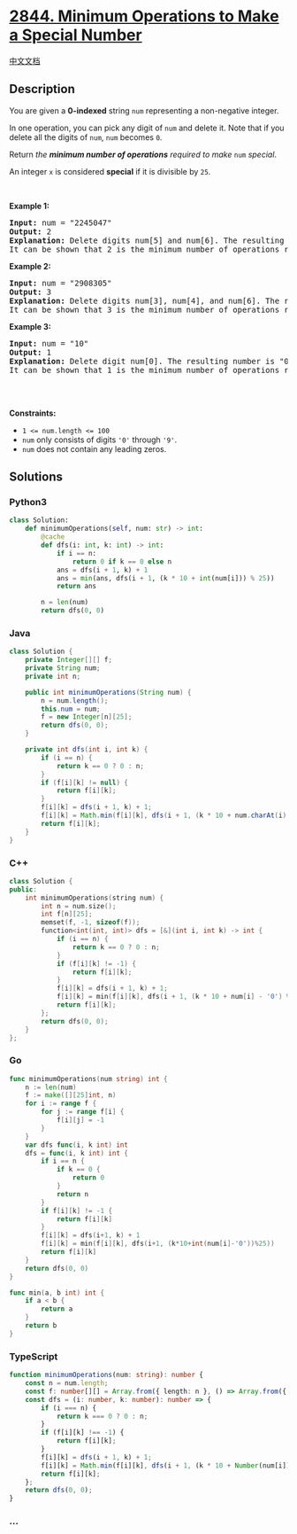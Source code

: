 # [2844. Minimum Operations to Make a Special Number](https://leetcode.com/problems/minimum-operations-to-make-a-special-number)

[中文文档](/solution/2800-2899/2844.Minimum%20Operations%20to%20Make%20a%20Special%20Number/README.md)

## Description

<p>You are given a <strong>0-indexed</strong> string <code>num</code> representing a non-negative integer.</p>

<p>In one operation, you can pick any digit of <code>num</code> and delete it. Note that if you delete all the digits of <code>num</code>, <code>num</code> becomes <code>0</code>.</p>

<p>Return <em>the <strong>minimum number of operations</strong> required to make</em> <code>num</code> <i>special</i>.</p>

<p>An integer <code>x</code> is considered <strong>special</strong> if it is divisible by <code>25</code>.</p>

<p>&nbsp;</p>
<p><strong class="example">Example 1:</strong></p>

<pre>
<strong>Input:</strong> num = &quot;2245047&quot;
<strong>Output:</strong> 2
<strong>Explanation:</strong> Delete digits num[5] and num[6]. The resulting number is &quot;22450&quot; which is special since it is divisible by 25.
It can be shown that 2 is the minimum number of operations required to get a special number.</pre>

<p><strong class="example">Example 2:</strong></p>

<pre>
<strong>Input:</strong> num = &quot;2908305&quot;
<strong>Output:</strong> 3
<strong>Explanation:</strong> Delete digits num[3], num[4], and num[6]. The resulting number is &quot;2900&quot; which is special since it is divisible by 25.
It can be shown that 3 is the minimum number of operations required to get a special number.</pre>

<p><strong class="example">Example 3:</strong></p>

<pre>
<strong>Input:</strong> num = &quot;10&quot;
<strong>Output:</strong> 1
<strong>Explanation:</strong> Delete digit num[0]. The resulting number is &quot;0&quot; which is special since it is divisible by 25.
It can be shown that 1 is the minimum number of operations required to get a special number.

</pre>

<p>&nbsp;</p>
<p><strong>Constraints:</strong></p>

<ul>
	<li><code>1 &lt;= num.length &lt;= 100</code></li>
	<li><code>num</code> only consists of digits <code>&#39;0&#39;</code> through <code>&#39;9&#39;</code>.</li>
	<li><code>num</code> does not contain any leading zeros.</li>
</ul>

## Solutions

<!-- tabs:start -->

### **Python3**

```python
class Solution:
    def minimumOperations(self, num: str) -> int:
        @cache
        def dfs(i: int, k: int) -> int:
            if i == n:
                return 0 if k == 0 else n
            ans = dfs(i + 1, k) + 1
            ans = min(ans, dfs(i + 1, (k * 10 + int(num[i])) % 25))
            return ans

        n = len(num)
        return dfs(0, 0)
```

### **Java**

```java
class Solution {
    private Integer[][] f;
    private String num;
    private int n;

    public int minimumOperations(String num) {
        n = num.length();
        this.num = num;
        f = new Integer[n][25];
        return dfs(0, 0);
    }

    private int dfs(int i, int k) {
        if (i == n) {
            return k == 0 ? 0 : n;
        }
        if (f[i][k] != null) {
            return f[i][k];
        }
        f[i][k] = dfs(i + 1, k) + 1;
        f[i][k] = Math.min(f[i][k], dfs(i + 1, (k * 10 + num.charAt(i) - '0') % 25));
        return f[i][k];
    }
}
```

### **C++**

```cpp
class Solution {
public:
    int minimumOperations(string num) {
        int n = num.size();
        int f[n][25];
        memset(f, -1, sizeof(f));
        function<int(int, int)> dfs = [&](int i, int k) -> int {
            if (i == n) {
                return k == 0 ? 0 : n;
            }
            if (f[i][k] != -1) {
                return f[i][k];
            }
            f[i][k] = dfs(i + 1, k) + 1;
            f[i][k] = min(f[i][k], dfs(i + 1, (k * 10 + num[i] - '0') % 25));
            return f[i][k];
        };
        return dfs(0, 0);
    }
};
```

### **Go**

```go
func minimumOperations(num string) int {
	n := len(num)
	f := make([][25]int, n)
	for i := range f {
		for j := range f[i] {
			f[i][j] = -1
		}
	}
	var dfs func(i, k int) int
	dfs = func(i, k int) int {
		if i == n {
			if k == 0 {
				return 0
			}
			return n
		}
		if f[i][k] != -1 {
			return f[i][k]
		}
		f[i][k] = dfs(i+1, k) + 1
		f[i][k] = min(f[i][k], dfs(i+1, (k*10+int(num[i]-'0'))%25))
		return f[i][k]
	}
	return dfs(0, 0)
}

func min(a, b int) int {
	if a < b {
		return a
	}
	return b
}
```

### **TypeScript**

```ts
function minimumOperations(num: string): number {
    const n = num.length;
    const f: number[][] = Array.from({ length: n }, () => Array.from({ length: 25 }, () => -1));
    const dfs = (i: number, k: number): number => {
        if (i === n) {
            return k === 0 ? 0 : n;
        }
        if (f[i][k] !== -1) {
            return f[i][k];
        }
        f[i][k] = dfs(i + 1, k) + 1;
        f[i][k] = Math.min(f[i][k], dfs(i + 1, (k * 10 + Number(num[i])) % 25));
        return f[i][k];
    };
    return dfs(0, 0);
}
```

### **...**

```

```

<!-- tabs:end -->
